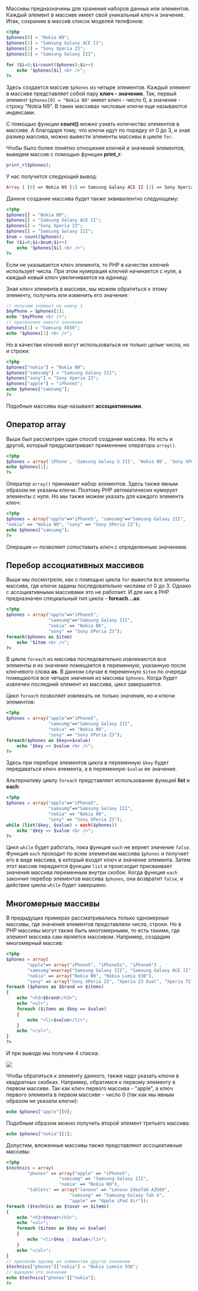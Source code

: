 Массивы предназначены для хранения наборов данных или элементов. Каждый элемент в массиве имеет свой уникальный ключ и значение. Итак, сохраним в массив список моделей телефонов:

```php
<?php
$phones[0] = "Nokia N9";
$phones[1] = "Samsung Galaxy ACE II";
$phones[2] = "Sony Xperia Z3";
$phones[3] = "Samsung Galaxy III";
 
for ($i=0;$i<count($phones);$i++)
    echo "$phones[$i] <br />";
?>
```

Здесь создается массив `$phones` из четыре элементов. Каждый элемент в массиве представляет собой пару **ключ - значение**. Так, первый элемент `$phones[0] = "Nokia N9"` имеет ключ - число 0, а значение - строку "Nokia N9". В таких массивах числовые ключи еще называются индексами.

С помощью функции **count()** можно узнать количество элементов в массиве. А благодаря тому, что ключи идут по порядку от 0 до 3, и зная размер массива, можно вывести элементы массивы в цикле `for`.

Чтобы было более понятно отношения ключей и значений элементов, выведем массив с помощью функции **print_r**:

```php
print_r($phones);
```

У нас получится следующий вывод:

```php
Array ( [0] => Nokia N9 [1] => Samsung Galaxy ACE II [2] => Sony Xperia Z3 [3] => Samsung Galaxy III)
```

Данное создание массива будет также эквивалентно следующему:

```php
<?php
$phones[] = "Nokia N9";
$phones[] = "Samsung Galaxy ACE II";
$phones[] = "Sony Xperia Z3";
$phones[] = "Samsung Galaxy III";
$num = count($phones);
for ($i=0;$i<$num;$i++)
    echo "$phones[$i] <br />";
?>
```

Если не указывается ключ элемента, то PHP в качестве ключей использует числа. При этом нумерация ключей начинается с нуля, а каждый новый ключ увеличивается на единицу.

Зная ключ элемента в массиве, мы можем обратиться к этому элементу, получить или изменить его значение:

```php
// получим элемент по ключу 1
$myPhone = $phones[1];
echo "$myPhone <br />";
// присвоение нового значения
$phones[1] = "Samsung X650";
echo "$phones[1] <br />";
```

Но в качестве ключей могут использоваться не только целые числа, но и строки:

```php
<?php
$phones["nokia"] = "Nokia N9";
$phones["samsumg"] = "Samsung Galaxy III";
$phones["sony"] = "Sony Xperia Z3";
$phones["apple"] = "iPhone5";
echo $phones["samsumg"];
?>
```

Подобные массивы еще называют **ассоциативными**.

## Оператор array

Выше был рассмотрен один способ создания массива. Но есть и другой, который предусматривает применение оператора `array()`.

```php
<?php
$phones = array('iPhone', 'Samsung Galaxy S III', 'Nokia N9', 'Sony XPeria Z3');
echo $phones[1];
?>
```

Оператор `array()` принимает набор элементов. Здесь также явным образом не указаны ключи. Поэтому PHP автоматически нумерует элементы с нуля. Но мы также можем указать для каждого элемента ключ:

```php
<?php
$phones = array("apple"=>"iPhone5", "samsumg"=>"Samsung Galaxy III", 
"nokia" => "Nokia N9", "sony" => "Sony XPeria Z3");
echo $phones["samsumg"];
?>
```

Операция `=>` позволяет сопоставить ключ с определенным значением.

## Перебор ассоциативных массивов

Выше мы посмотрели, как с помощью цикла `for` вывести все элементы массива, где ключи заданы последовательно числами от 0 до 3. Однако с ассоциативными массивами это не работает. И для них в PHP предназначен специальный тип цикла - **foreach...as**:

```php
<?php
$phones = array("apple"=>"iPhone5", 
                "samsumg"=>"Samsung Galaxy III", 
                "nokia" => "Nokia N9", 
                "sony" => "Sony XPeria Z3");
foreach($phones as $item)
    echo "$item <br />";
?>
```

В цикле `foreach` из массива последовательно извлекаются все элементы и их значение помещается в переменную, указанную после ключевого слова **as**. В данном случае в переменную `$item` по очереди помещаются все четыре значения из массива `$phones`. Когда будет извлечен последний элемент из массива, цикл завершается.

Цикл `foreach` позволяет извлекать не только значения, но и ключи элементов:

```php
<?php
$phones = array("apple"=>"iPhone5", 
                "samsumg"=>"Samsung Galaxy III", 
                "nokia" => "Nokia N9", 
                "sony" => "Sony XPeria Z3");
foreach($phones as $key=>$value)
    echo "$key => $value <br />";
?>
```

Здесь при переборе элементов цикла в переменную `$key` будет передаваться ключ элемента, а в переменную `$value` ее значение.

Альтернативу циклу `foreach` представляет использование функций **list** и **each**:

```php
<?php
$phones = array("apple"=>"iPhone5", 
                "samsumg"=>"Samsung Galaxy III", 
                "nokia" => "Nokia N9", 
                "sony" => "Sony XPeria Z3");
while (list($key, $value) = each($phones))
    echo "$key => $value <br />";
?>
```

Цикл `while` будет работать, пока функция `each` не вернет значение `false`. Функция `each` проходит по всем элементам массива `$phones` и получает его в виде массива, в который входят ключ и значение элемента. Затем этот массив передается функции `list` и проиcходит присваивает значения массива переменным внутри скобок. Когда функция `each` закончит перебор элементов массива `$phones`, она возвратит `false`, и действие цикла `while` будет завершено.

## Многомерные массивы

В предыдущих примерах рассматривались только одномерные массивы, где значения элементов представляли числа, строки. Но в PHP массивы могут также быть многомерными, то есть такими, где элемент массива сам является массивом. Например, создадим многомерный массив:

```php
<?php
$phones = array(
        "apple"=> array("iPhone5", "iPhone5s", "iPhone6") , 
        "samsumg"=>array("Samsung Galaxy III", "Samsung Galaxy ACE II"),
        "nokia" => array("Nokia N9", "Nokia Lumia 930"), 
        "sony" => array("Sony XPeria Z3", "Xperia Z3 Dual", "Xperia T2 Ultra"));
foreach ($phones as $brand => $items)
{
    echo "<h3>$brand</h3>";
    echo "<ul>";
    foreach ($items as $key => $value)
    {
        echo "<li>$value</li>";
    }
    echo "</ul>";
}
?>
```

И при выводе мы получим 4 списка:

![](https://metanit.com/web/php/pics/2.1.png)

Чтобы обратиться к элементу данного, также надо указать ключи в квадратных скобках. Например, обратимся к первому элементу в первом массиве. Так как ключ первого массива - "apple", а ключ первого элемента в первом массиве - число 0 (так как мы явным образом не указали ключи):

```php
echo $phones["apple"][0];
```

Подобным образом можно получить второй элемент третьего массива:

```php
echo $phones["nokia"][1];
```

Допустим, вложенные массивы также представляют ассоциативные массивы:

```php
<?php
$technics = array(
        "phones" => array("apple" => "iPhone5", 
                    "samsumg" => "Samsung Galaxy III",
                    "nokia" => "Nokia N9"),
        "tablets" => array("lenovo" => "Lenovo IdeaTab A3500", 
                        "samsung" => "Samsung Galaxy Tab 4",
                        "apple" => "Apple iPad Air"));
foreach ($technics as $tovar => $items)
{
    echo "<h3>$tovar</h3>";
    echo "<ul>";
    foreach ($items as $key => $value)
    {
        echo "<li>$key : $value</li>";
    }
    echo "</ul>";
}
// присвоим одному из элементов другое значение
$technics["phones"]["nokia"] = "Nokia Lumnia 930";
// выведем это значение
echo $technics["phones"]["nokia"];
?>
```
